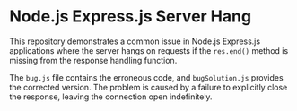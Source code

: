 # Node.js Express.js Server Hang

This repository demonstrates a common issue in Node.js Express.js applications where the server hangs on requests if the `res.end()` method is missing from the response handling function. 

The `bug.js` file contains the erroneous code, and `bugSolution.js` provides the corrected version.  The problem is caused by a failure to explicitly close the response, leaving the connection open indefinitely.